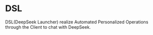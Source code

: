 # DSL
DSL(DeepSeek Launcher) realize Automated Personalized Operations through the Client to chat with DeepSeek.
